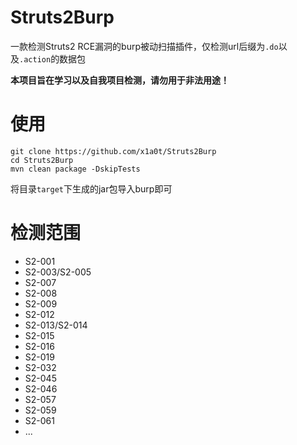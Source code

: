 # Struts2Burp
一款检测Struts2 RCE漏洞的burp被动扫描插件，仅检测url后缀为`.do`以及`.action`的数据包

**本项目旨在学习以及自我项目检测，请勿用于非法用途！**
# 使用
```
git clone https://github.com/x1a0t/Struts2Burp
cd Struts2Burp
mvn clean package -DskipTests
```
将目录`target`下生成的jar包导入burp即可
# 检测范围
* S2-001
* S2-003/S2-005
* S2-007
* S2-008
* S2-009
* S2-012
* S2-013/S2-014
* S2-015
* S2-016
* S2-019
* S2-032
* S2-045
* S2-046
* S2-057
* S2-059
* S2-061
* ...